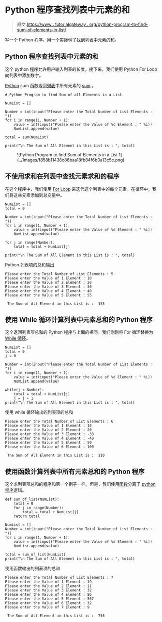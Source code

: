 # Python 程序查找列表中元素的和

> 原文:[https://www . tutorialgateway . org/python-program-to-find-sum-of-elements-in-list/](https://www.tutorialgateway.org/python-program-to-find-sum-of-elements-in-a-list/)

写一个 Python 程序，用一个实际例子找到列表中元素的和。

## Python 程序查找列表中元素的和

这个 python 程序允许用户输入列表的长度。接下来，我们使用 Python For Loop 向列表中添加数字。

[Python](https://www.tutorialgateway.org/python-tutorial/) sum 函数返回[列表](https://www.tutorialgateway.org/python-list/)中所有元素的 [sum](https://www.tutorialgateway.org/python-fsum/) 。

```
# Python Program to find Sum of all Elements in a List

NumList = []

Number = int(input("Please enter the Total Number of List Elements : "))
for i in range(1, Number + 1):
    value = int(input("Please enter the Value of %d Element : " %i))
    NumList.append(value)

total = sum(NumList)

print("\n The Sum of All Element in this List is : ", total)
```

<figure class="wp-block-image">![Python Program to find Sum of Elements in a List 1](../Images/f858b11438c86baa18fb84f6b0a13c5c.png)</figure>

## 不使用求和在列表中查找元素求和的程序

在这个程序中，我们使用 [For Loop](https://www.tutorialgateway.org/python-for-loop/) 来迭代这个列表中的每个元素。在循环中，我们将这些元素添加到总变量中。

```
NumList = []
total = 0

Number = int(input("Please enter the Total Number of List Elements : "))
for i in range(1, Number + 1):
    value = int(input("Please enter the Value of %d Element : " %i))
    NumList.append(value)

for j in range(Number):
    total = total + NumList[j]

print("\n The Sum of All Element in this List is : ", total)
```

Python 列表项的总和输出

```
Please enter the Total Number of List Elements : 5
Please enter the Value of 1 Element : 10
Please enter the Value of 2 Element : 20
Please enter the Value of 3 Element : 30
Please enter the Value of 4 Element : 40
Please enter the Value of 5 Element : 55

 The Sum of All Element in this List is :  155
```

## 使用 While 循环计算列表中元素总和的 Python 程序

这个返回列表项总和的 Python 程序与上面的相同。我们刚刚将 For 循环替换为 [While 循环](https://www.tutorialgateway.org/python-while-loop/)。

```
NumList = []
total = 0
j = 0

Number = int(input("Please enter the Total Number of List Elements : "))
for i in range(1, Number + 1):
    value = int(input("Please enter the Value of %d Element : " %i))
    NumList.append(value)

while(j < Number):
    total = total + NumList[j]
    j = j + 1
print("\n The Sum of All Element in this List is : ", total)
```

使用 while 循环输出的列表项的总和

```
Please enter the Total Number of List Elements : 6
Please enter the Value of 1 Element : 10
Please enter the Value of 2 Element : 20
Please enter the Value of 3 Element : -30
Please enter the Value of 4 Element : -40
Please enter the Value of 5 Element : 50
Please enter the Value of 6 Element : 100

 The Sum of All Element in this List is :  110
```

## 使用函数计算列表中所有元素总和的 Python 程序

这个求列表项总和的程序和第一个例子一样。但是，我们使用[函数](https://www.tutorialgateway.org/functions-in-python/)分离了 [python 程序](https://www.tutorialgateway.org/python-programming-examples/)逻辑。

```
def sum_of_list(NumList):
    total = 0
    for j in range(Number):
        total = total + NumList[j]
    return total

NumList = []
Number = int(input("Please enter the Total Number of List Elements : "))
for i in range(1, Number + 1):
    value = int(input("Please enter the Value of %d Element : " %i))
    NumList.append(value)

total = sum_of_list(NumList)
print("\n The Sum of All Element in this List is : ", total)
```

使用函数输出的列表项的总和

```
Please enter the Total Number of List Elements : 7
Please enter the Value of 1 Element : 19
Please enter the Value of 2 Element : 11
Please enter the Value of 3 Element : 32
Please enter the Value of 4 Element : 86
Please enter the Value of 5 Element : 567
Please enter the Value of 6 Element : 32
Please enter the Value of 7 Element : 9

 The Sum of All Element in this List is :  756
```